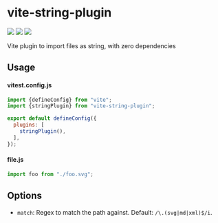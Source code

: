 # vite-string-plugin
[![](https://img.shields.io/npm/v/vite-string-plugin.svg?style=flat)](https://www.npmjs.org/package/vite-string-plugin) [![](https://img.shields.io/npm/dm/vite-string-plugin.svg)](https://www.npmjs.org/package/vite-string-plugin) [![](https://packagephobia.com/badge?p=vite-string-plugin)](https://packagephobia.com/result?p=vite-string-plugin)

Vite plugin to import files as string, with zero dependencies

## Usage

#### vitest.config.js

```js
import {defineConfig} from "vite";
import {stringPlugin} from "vite-string-plugin";

export default defineConfig({
  plugins: [
    stringPlugin(),
  ],
});
```
#### file.js

```js
import foo from "./foo.svg";
```


## Options

- `match`: Regex to match the path against. Default: `/\.(svg|md|xml)$/i`.
